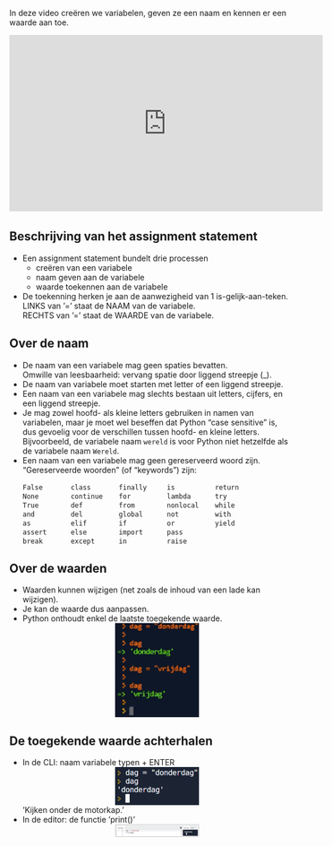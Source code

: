In deze video creëren we variabelen, geven ze een naam en kennen er een waarde aan toe.

<div align="center">
<iframe width="560" height="315" src="https://www.youtube.com/embed/V58gHCwSxrw" title="YouTube video player" frameborder="0" allow="accelerometer; autoplay; clipboard-write; encrypted-media; gyroscope; picture-in-picture; web-share" allowfullscreen></iframe>
</div>

## Beschrijving van het assignment statement
<div>
  <ul>
    <li> Een assignment statement bundelt drie processen
      <ul>
        <li> creëren van een variabele </li>
        <li> naam geven aan de variabele </li>
        <li> waarde toekennen aan de variabele </li>
      </ul>
    </li>
    <li> De toekenning herken je aan de aanwezigheid van 1 is-gelijk-aan-teken.<br>
         LINKS van ’=’ staat de NAAM van de variabele.<br>
         RECHTS van ’=’ staat de WAARDE van de variabele.
    </li>
  </ul>
</div>

## Over de naam
<div>
  <ul>
    <li> De naam van een variabele mag geen spaties bevatten. <br>
         Omwille van leesbaarheid: vervang spatie door liggend streepje (_).
    </li>
    <li> De naam van variabele moet starten met letter of een liggend streepje. </li>
    <li> Een naam van een variabele mag slechts bestaan uit letters, cijfers, en een liggend streepje. </li>
    <li> Je mag zowel hoofd- als kleine letters gebruiken in namen van variabelen, maar je moet wel beseffen dat Python “case sensitive” is, dus gevoelig voor de              verschillen tussen hoofd- en kleine letters. Bijvoorbeeld, de variabele naam <code>wereld</code> is voor Python niet hetzelfde als de variabele naam                  <code>Wereld</code>. </li>
    <li> Een naam van een variabele mag geen gereserveerd woord zijn. “Gereserveerde woorden” (of “keywords”) zijn:
<pre><code>False       class       finally     is          return
None        continue    for         lambda      try
True        def         from        nonlocal    while
and         del         global      not         with
as          elif        if          or          yield
assert      else        import      pass
break       except      in          raise </code></pre>
    </li>
  </ul>
</div>

## Over de waarden
<div>
  <ul>
    <li> Waarden kunnen wijzigen (net zoals de inhoud van een lade kan wijzigen).</li>
    <li> Je kan de waarde dus aanpassen.</li>
    <li> Python onthoudt enkel de laatste toegekende waarde.
      <div align="center">
        <img src="media/Over_waarden.png" align="center" width="150px" data-caption="Python onthoudt enkel de laatste toegekende waarde." />
      </div>
    </li>
  </ul>
</div>

## De toegekende waarde achterhalen
<div>
  <ul> 
    <li> In de CLI: naam variabele typen + ENTER
      <div align="center">
         <img src="media/CLI_motorkap.png" align="center" width="150px" data-caption="Door de naam van de variabele in te typen en op ENTER te drukken kan je de                   waarde van de variabele achterhalen." />
      </div>
      ’Kijken onder de motorkap.’
    </li>
    <li> In de editor: de functie ’print()’
      <div align="center">
         <img src="media/editor_waarde.png" align="center" width="150px" data-caption="In de editor kunnen we de waarde van een variabele enkel achterhalen via de print()-functie." />
      </div>
    </li>
  </ul>
</div>
